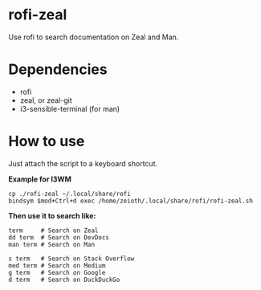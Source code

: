 # rofi-zeal
Use rofi to search documentation on Zeal and Man.

Dependencies
==========

  * rofi
  * zeal, or zeal-git
  * i3-sensible-terminal (for man)

How to use
==========
Just attach the script to a keyboard shortcut.

**Example for I3WM**

    cp ./rofi-zeal ~/.local/share/rofi
    bindsym $mod+Ctrl+d exec /home/zeioth/.local/share/rofi/rofi-zeal.sh

**Then use it to search like:**

    term     # Search on Zeal
    dd term  # Search on DevDocs
    man term # Search on Man
    
    s term   # Search on Stack Overflow
    med term # Search on Medium
    g term   # Search on Google
    d term   # Search on DuckDuckGo
    
